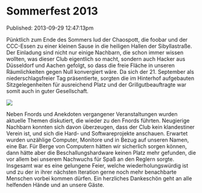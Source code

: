 Sommerfest 2013
===============
Published: 2013-09-29 12:47:13pm

Pünktlich zum Ende des Sommers lud der Chaospott, die foobar und der CCC-Essen zu einer kleinen Sause in die heiligen Hallen der Sibyllastraße. Der Einladung sind nicht nur einige Nachbarn, die schon immer wissen wollten, was dieser Club eigentlich so macht, sondern auch Hacker aus Düsseldorf und Aachen gefolgt, so dass die freie Fläche in unseren Räumlichkeiten gegen Null konvergiert wäre. Da sich der 21. September als niederschlagsfreier Tag präsentierte, sorgten die im Hinterhof aufgebauten Sitzgelegenheiten für ausreichend Platz und der Grillgutbeauftragte war somit auch in guter Gesellschaft.

<a class="news-picture" href="/media/2013-09-29/IMG_0883.JPG"><img src="/media/2013-09-29//IMG_0883.JPG_small.jpg" /></a>

Neben Fnords und Anekdoten vergangener Veranstaltungen wurden aktuelle Themen diskutiert, die wieder zu den Fnords führten. Neugierige Nachbarn konnten sich davon überzeugen, dass der Club kein klandestiner Verein ist, und sich die Hard- und Softwareprojekte anschauen. Erwartet wurden unzählige Computer, Monitore und in Bezug auf unseren Namen, eine Bar. Für Berge von Computern hätten wir sicherlich sorgen können, dann hätte aber die Beschallungshardware keinen Platz mehr gefunden, die vor allem bei unserem Nachwuchs für Spaß an den Reglern sorgte. Insgesamt war es eine gelungene Feier, welche wiederholungswürdig ist und zu der in ihrer nächsten Iteration gerne noch mehr benachbarte Menschen vorbei kommen dürfen. Ein herzliches Dankeschön geht an alle helfenden Hände und an unsere Gäste.